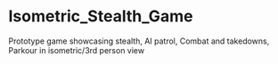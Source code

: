 # Isometric_Stealth_Game
Prototype game showcasing stealth, AI patrol, Combat and takedowns, Parkour in isometric/3rd person view
